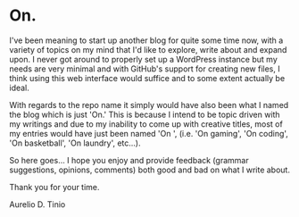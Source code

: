 On.
==
I've been meaning to start up another blog for quite some time now, with a variety of topics on my mind that I'd like to explore, write about and expand upon. I never got around to properly set up a WordPress instance but my needs are very minimal and with GitHub's support for creating new files, I think using this web interface would suffice and to some extent actually be ideal.

With regards to the repo name it simply would have also been what I named the blog which is just 'On.' This is because I intend to be topic driven with my writings and due to my inability to come up with creative titles, most of my entries would have just been named 'On <topic name>', (i.e. 'On gaming', 'On coding', 'On basketball', 'On laundry', etc...).

So here goes... I hope you enjoy and provide feedback (grammar suggestions, opinions, comments) both good and bad on what I write about.

Thank you for your time.

Aurelio D. Tinio